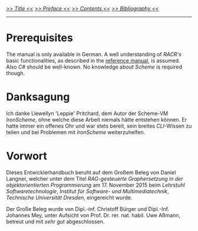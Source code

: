_[>> Title <<](title.md) [>> Preface <<](synopsis.md) [>> Contents <<](contents.md) [>> Bibliography <<](bibliography.md)_
___

# Prerequisites

The manual is only available in German. A well understanding of _RACR's_ basic functionalities, as described in the [reference manual](../../racr/documentation/title.md), is assumed. Also _C#_ should be well-known. No knowledge about _Scheme_ is required though.

# Danksagung

Ich danke Llewellyn 'Leppie' Pritchard, dem Autor der Scheme-VM _IronScheme_, ohne welche diese Arbeit niemals hätte entstehen können. Er hatte immer ein offenes Ohr und war stets bereit, sein breites _CLI_-Wissen zu teilen und bei Problemen mit _IronScheme_ weiterzuhelfen.

# Vorwort

Dieses Entwicklerhandbuch beruht auf dem Großem Beleg von Daniel Langner, welcher unter dem Titel _RAG-gesteuerte Graphersetzung in der objektorientierten Programmierung_ am 17. November 2015 beim _Lehrstuhl Softwaretechnologie_, _Institut für Software- und Multimediatechnik_, _Technische Universität Dresden_, eingereicht wurde.

Der Große Beleg wurde von Dipl.-inf. Christoff Bürger und Dipl.-Inf. Johannes Mey, unter Aufsicht von Prof. Dr. rer. nat. habil. Uwe Aßmann, betreut und mit _sehr gut_ abgeschlossen.

